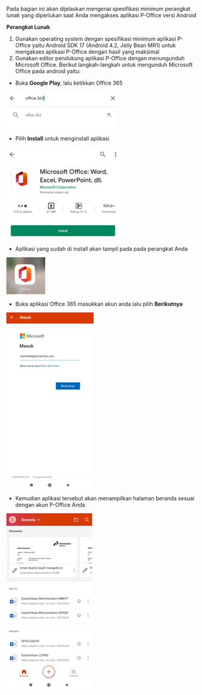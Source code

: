
Pada bagian ini akan dijelaskan mengenai spesifikasi minimum perangkat lunak  yang diperlukan saat Anda mengakses aplikasi P-Office versi Android

**Perangkat Lunak**

1.	Gunakan operating system dengan spesifikasi minimum aplikasi P-Office yaitu Android SDK 17 (Android 4.2, Jelly Bean MR1) untuk mengakses aplikasi P-Office dengan hasil yang maksimal
2.	Gunakan editor pendukung aplikasi P-Office dengan menungunduh Microsoft Office. Berikut langkah-langkah untuk mengunduh Microsoft Office pada android yaitu:

-	Buka **Google Play**, lalu ketikkan Office 365

![gambar](Spesifikasi/Android/SP06.png)
 
-	Pilih **Install** untuk menginstall aplikasi

![gambar](Spesifikasi/Android/SP07.png)
 
-	Aplikasi yang sudah di install akan tampil pada pada perangkat Anda

![gambar](Spesifikasi/Android/SP08.png)
 
-	Buka aplikasi Office 365 masukkan akun anda lalu pilih **Berikutnya**

![gambar](Spesifikasi/Android/SP09.png)
 
-	Kemudian aplikasi tersebut akan menampilkan halaman beranda sesuai dengan akun P-Office Anda
 
![gambar](Spesifikasi/Android/SP10.png)